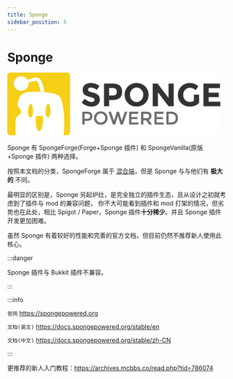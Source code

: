 ```yaml
---
title: Sponge
sidebar_position: 5
---
```


# Sponge

![](_images/sponge.png)

Sponge 有 SpongeForge(Forge+Sponge 插件) 和 SpongeVanilla(原版+Sponge 插件) 两种选择。

按照本文档的分类，SpongeForge 属于 [混合端](hybrid.md)，但是 Sponge 与与他们有 **极大的** 不同。

最明显的区别是，Sponge 另起炉灶，是完全独立的插件生态，且从设计之初就考虑到了插件与 mod 的兼容问题，
你不大可能看到插件和 mod 打架的情况，但劣势也在此处，相比 Spigot / Paper，Sponge 插件**十分稀少**。并且 Sponge 插件开发更加困难。

虽然 Sponge 有着较好的性能和完善的官方文档，但目前仍然不推荐新人使用此核心。

:::danger

Sponge 插件与 Bukkit 插件不兼容。

:::

:::info

`官网` https://spongepowered.org

`文档(英文)` https://docs.spongepowered.org/stable/en

`文档(中文)` https://docs.spongepowered.org/stable/zh-CN

:::

更推荐的新人入门教程：https://archives.mcbbs.co/read.php?tid=786074
